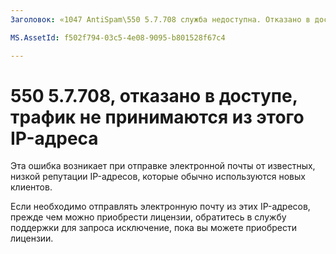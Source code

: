 ```yaml
---
Заголовок: «1047 AntiSpam\550 5.7.708 служба недоступна. Отказано в доступе, не принимаются с этой IP-трафик» ms.author: chrisda Автор: диспетчер chrisda: serdars ms.date: 9/28/2018 ms.audience: ms.topic для ИТ-специалистов: приведены в статье РОБОТОВ: NOINDEX, NOFOLLOW localization_priority: приоритет

MS.AssetId: f502f794-03c5-4e08-9095-b801528f67c4

---
```




# <a name="550-57708-access-denied-traffic-not-accepted-from-this-ip"></a>550 5.7.708, отказано в доступе, трафик не принимаются из этого IP-адреса

Эта ошибка возникает при отправке электронной почты от известных, низкой репутации IP-адресов, которые обычно используются новых клиентов.
  
Если необходимо отправлять электронную почту из этих IP-адресов, прежде чем можно приобрести лицензии, обратитесь в службу поддержки для запроса исключение, пока вы можете приобрести лицензии.
  

